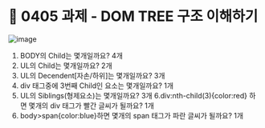 # 🍎 0405 과제 - DOM TREE 구조 이해하기
![image](https://user-images.githubusercontent.com/84116709/161703765-6e77bf4a-a4c9-497c-94b8-d9ab5de389e3.png)

1. BODY의 Child는 몇개일까요? 4개
2. UL의 Child는 몇개일까요? 2개
3. UL의 Decendent[자손/하위]는 몇개일까요? 3개
4. div 태그중에 3번째 Child인 요소는 몇개일까요? 1개 
5. UL의 Siblings(형제요소)는 몇개일까요? 3개
6.div:nth-child(3){color:red} 하면 몇개의 div 태그가 빨간 글씨가 될까요? 1개
7. body>span{color:blue}하면 몇개의 span 태그가 파란 글씨가 될까요? 1개
